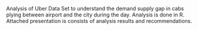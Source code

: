 Analysis of Uber Data Set to understand the demand supply gap in cabs plying between airport and the city during the day.
Analysis is done in R. Attached presentation is consists of analysis results and recommendations.

